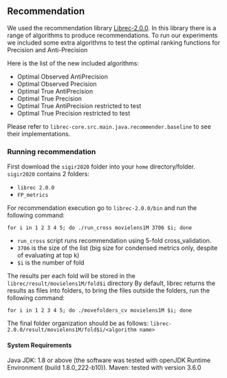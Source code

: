 ## Recommendation
We used the recommendation library [Librec-2.0.0](https://www.librec.net/). In this library there is a range of algorithms to produce recommendations.
To run our experiments we included some extra algorithms to test the optimal ranking functions for Precision and Anti-Precision

Here is the list of the new included algorithms:

- Optimal Observed AntiPrecision
- Optimal Observed Precision
- Optimal True AntiPrecision
- Optimal True Precision
- Optimal True AntiPrecision restricted to test
- Optimal True Precision restricted to test

Please refer to `librec-core.src.main.java.recommender.baseline` to see their implementations.

### Running recommendation
First download the `sigir2020` folder into your `home` directory/folder. `sigir2020` contains 2 folders:
- `librec 2.0.0`
- `FP_metrics`

For recommendation execution go to `librec-2.0.0/bin` and run the following command:

    for i in 1 2 3 4 5; do ./run_cross movielens1M 3706 $i; done

+ `run_cross` script runs recommendation using 5-fold cross_validation.
+ `3706` is the size of the list (big size for condensed metrics only, despite of evaluating at top k)
+ `$i` is the number of fold

The results per each fold will be stored in the `librec/result/movielens1M/fold$i` directory
By default, librec returns the results as files into folders, to bring the files outside the folders, run the following command:

    for i in 1 2 3 4 5; do ./movefolders_cv movielens1M $i; done

The final folder organization should be as follows:
 `librec-2.0.0/result/movielens1M/fold$i/<algorithm name>`
 
 #### System Requirements
 Java JDK: 1.8 or above (the software was tested with openJDK Runtime Environment (build 1.8.0_222-b10)).
 Maven: tested with version 3.6.0